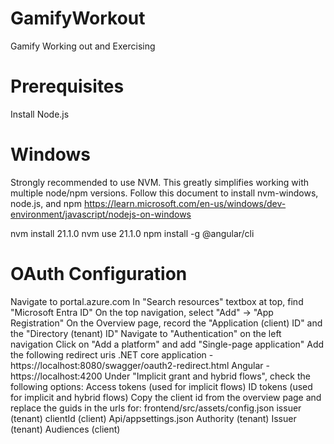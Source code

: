 # GamifyWorkout
Gamify Working out and Exercising

# Prerequisites
Install Node.js

# Windows
Strongly recommended to use NVM. This greatly simplifies working with multiple node/npm versions.
Follow this document to install nvm-windows, node.js, and npm
https://learn.microsoft.com/en-us/windows/dev-environment/javascript/nodejs-on-windows

nvm install 21.1.0
nvm use 21.1.0
npm install -g @angular/cli

# OAuth Configuration
Navigate to portal.azure.com
In "Search resources" textbox at top, find "Microsoft Entra ID"
On the top navigation, select "Add" -> "App Registration"
On the Overview page, record the "Application (client) ID"
  and the "Directory (tenant) ID"
Navigate to "Authentication" on the left navigation
Click on "Add a platform" and add "Single-page application"
  Add the following redirect uris
    .NET core application - https://localhost:8080/swagger/oauth2-redirect.html
    Angular - https://localhost:4200
  Under "Implicit grant and hybrid flows", check the following options:
    Access tokens (used for implicit flows)
    ID tokens (used for implicit and hybrid flows)
Copy the client id from the overview page and replace the guids in the urls for:
  frontend/src/assets/config.json
    issuer (tenant)
    clientId (client)
  Api/appsettings.json
    Authority (tenant)
    Issuer (tenant)
    Audiences (client)

